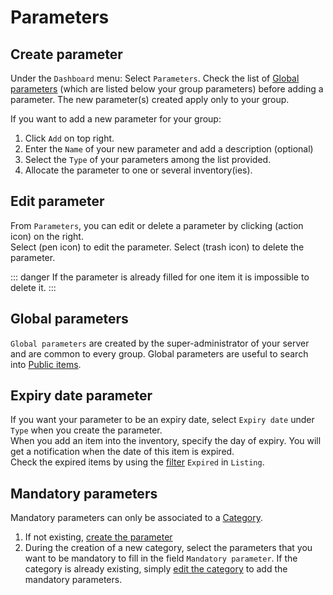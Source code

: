 # Parameters

## Create parameter
Under the `Dashboard` menu:
Select  `Parameters`.
Check the list of [Global parameters](#global-parameters) (which are listed below your group parameters) before adding a parameter. The new parameter(s) created apply only to your group.  

If you want to add a new parameter for your group:
1. Click `Add` on top right.  
2. Enter the `Name` of your new parameter and add a description (optional)
3. Select the `Type` of your parameters among the list provided.
4. Allocate the parameter to one or several inventory(ies).

## Edit parameter
From `Parameters`, you can edit or delete a parameter by clicking (action icon) on the right.  
Select (pen icon) to edit the parameter. Select (trash icon) to delete the parameter. 

::: danger
If the parameter is already filled for one item it is impossible to delete it.
:::

## Global parameters
`Global parameters` are created by the super-administrator of your server and are common to every group. Global parameters are useful to search into [Public items](./items.md#search-into-public-items). 

## Expiry date parameter
If you want your parameter to be an expiry date, select `Expiry date` under `Type` when you create the parameter.  
When you add an item into the inventory, specify the day of expiry. You will get a notification when the date of this item is expired.  
Check the expired items by using the [filter](./items.md#filters) `Expired` in `Listing`.

## Mandatory parameters
Mandatory parameters can only be associated to a [Category](#create-category). 
1. If not existing, [create the parameter](#create-parameter)
2. During the creation of a new category, select the parameters that you want to be mandatory to fill in the field `Mandatory parameter`. If the category is already existing, simply [edit the category](#edit-category) to add the mandatory parameters.
